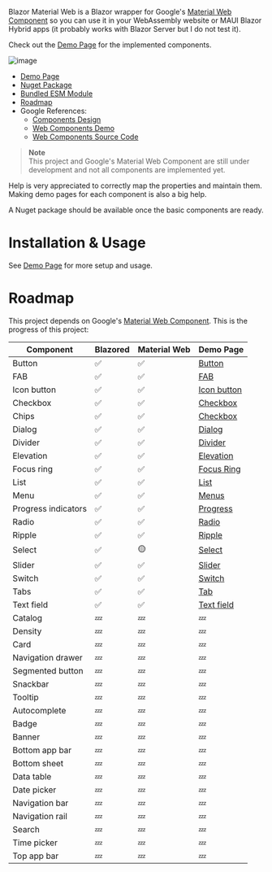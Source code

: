 ﻿Blazor Material Web is a Blazor wrapper for Google's [Material Web Component](https://github.com/material-components/material-web/) so you can use it in your WebAssembly website or MAUI Blazor Hybrid apps (it probably works with Blazor Server but I do not test it).

Check out the [Demo Page](https://blazorwebmaterial.lukevo.com/) for the implemented components.

![image](https://github.com/datvm/BlazorMaterialWeb/assets/6388546/ca18219e-831b-4feb-936a-b2cc5febce7b)

- [Demo Page](https://blazorwebmaterial.lukevo.com/)
- [Nuget Package](https://www.nuget.org/packages/BlazorMaterialWeb/)
- [Bundled ESM Module](https://github.com/datvm/material-web)
- [Roadmap](#roadmap)
- Google References:
  - [Components Design](https://m3.material.io/components)
  - [Web Components Demo](https://material-web.dev/)
  - [Web Components Source Code](https://github.com/material-components/material-web/)

> **Note**  
> This project and Google's Material Web Component are still under development and not all components are implemented yet.

Help is very appreciated to correctly map the properties and maintain them. Making demo pages for each component is also a big help.

A Nuget package should be available once the basic components are ready.

# Installation & Usage

See [Demo Page](https://blazorwebmaterial.lukevo.com/) for more setup and usage.

# Roadmap

This project depends on Google's [Material Web Component](https://github.com/material-components/material-web/). This is the progress of this project:

| Component | Blazored | Material Web | Demo Page |
| --- | --- | --- | --- |
| Button | ✅ | ✅ | [Button](https://blazorwebmaterial.lukevo.com/button) |
| FAB | ✅ | ✅ | [FAB](https://blazorwebmaterial.lukevo.com/fab) |
| Icon button | ✅ | ✅ | [Icon button](https://blazorwebmaterial.lukevo.com/icon-buttons) |
| Checkbox | ✅ | ✅ | [Checkbox](https://blazorwebmaterial.lukevo.com/checkbox) |
| Chips | ✅ | ✅ | [Checkbox](https://blazorwebmaterial.lukevo.com/chip) |
| Dialog | ✅ | ✅ | [Dialog](https://blazorwebmaterial.lukevo.com/dialog) |
| Divider | ✅ | ✅ | [Divider](https://blazorwebmaterial.lukevo.com/divider) |
| Elevation | ✅ | ✅ | [Elevation](https://blazorwebmaterial.lukevo.com/elevation) |
| Focus ring | ✅ | ✅ | [Focus Ring](https://blazorwebmaterial.lukevo.com/focus-ring) |
| List | ✅ | ✅ | [List](https://blazorwebmaterial.lukevo.com/lists) |
| Menu | ✅ | ✅ | [Menus](https://blazorwebmaterial.lukevo.com/menu) |
| Progress indicators | ✅ | ✅ | [Progress](https://blazorwebmaterial.lukevo.com/progress) |
| Radio | ✅ | ✅ | [Radio](https://blazorwebmaterial.lukevo.com/radio) |
| Ripple | ✅ | ✅ | [Ripple](https://blazorwebmaterial.lukevo.com/ripple) |
| Select | ✅ | 🟡 | [Select](https://blazorwebmaterial.lukevo.com/select) |
| Slider | ✅ | ✅ | [Slider](https://blazorwebmaterial.lukevo.com/slider) |
| Switch | ✅ | ✅ | [Switch](https://blazorwebmaterial.lukevo.com/switch) |
| Tabs | ✅ | ✅ | [Tab](https://blazorwebmaterial.lukevo.com/tabs) |
| Text field | ✅ | ✅ | [Text field](https://blazorwebmaterial.lukevo.com/text-field) |
| Catalog | 💤 | 💤 | 💤 |
| Density | 💤 | 💤 | 💤 |
| Card | 💤 | 💤 | 💤 |
| Navigation drawer | 💤 | 💤 | 💤 |
| Segmented button | 💤 | 💤 | 💤 |
| Snackbar | 💤 | 💤 | 💤 |
| Tooltip | 💤 | 💤 | 💤 |
| Autocomplete | 💤 | 💤 | 💤 |
| Badge | 💤 | 💤 | 💤 |
| Banner | 💤 | 💤 | 💤 |
| Bottom app bar | 💤 | 💤 | 💤 |
| Bottom sheet | 💤 | 💤 | 💤 |
| Data table | 💤 | 💤 | 💤 |
| Date picker | 💤 | 💤 | 💤 |
| Navigation bar | 💤 | 💤 | 💤 |
| Navigation rail | 💤 | 💤 | 💤 |
| Search | 💤 | 💤 | 💤 |
| Time picker | 💤 | 💤 | 💤 |
| Top app bar | 💤 | 💤 | 💤 |